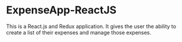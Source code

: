 # ExpenseApp-ReactJS
This is a React.js and Redux application. It gives the user the ability to create a list of their expenses and manage those expenses.
